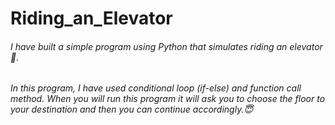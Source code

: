 # Riding_an_Elevator

###### I have built a simple program using Python that simulates riding an elevator🏢.
*In this program, I have used conditional loop (if-else) and function call method. When you will run this program it will ask you to choose the floor to your destination and then you can continue accordingly.:innocent:*
